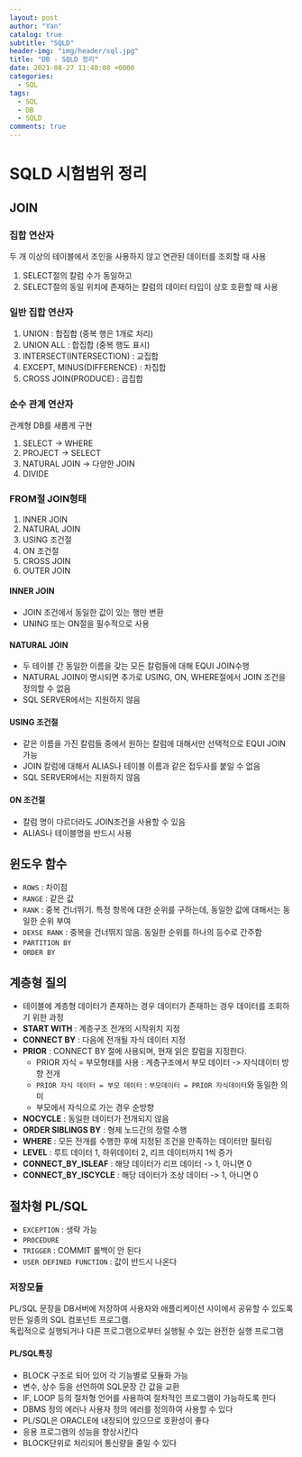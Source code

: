 ```yaml
---
layout: post
author: "Yan"
catalog: true
subtitle: "SQLD"
header-img: "img/header/sql.jpg"
title: "DB - SQLD 정리"
date: 2021-08-27 11:40:08 +0000
categories:
  - SQL
tags:
  - SQL
  - DB
  - SQLD
comments: true
---
```


# SQLD 시험범위 정리

## JOIN

### 집합 연산자
두 개 이상의 테이블에서 조인을 사용하지 않고 연관된 데이터를 조회할 때 사용  
1. SELECT절의 칼럼 수가 동일하고
2. SELECT절의 동일 위치에 존재하는 칼럼의 데이터 타입이 상호 호환할 때 사용

### 일반 집합 연산자
1. UNION : 합집합 (중복 행은 1개로 처리)
2. UNION ALL : 합집합 (중복 행도 표시)
3. INTERSECT(INTERSECTION) : 교집합
4. EXCEPT, MINUS(DIFFERENCE) : 차집합
5. CROSS JOIN(PRODUCE) : 곱집합

### 순수 관계 연산자
관계형 DB를 새롭게 구현
1. SELECT -> WHERE
2. PROJECT -> SELECT
3. NATURAL JOIN -> 다양한 JOIN
4. DIVIDE

### FROM절 JOIN형태
1. INNER JOIN
2. NATURAL JOIN
3. USING 조건절
4. ON 조건절
5. CROSS JOIN
6. OUTER JOIN

#### INNER JOIN
- JOIN 조건에서 동일한 값이 있는 행만 변환
- UNING 또는 ON절을 필수적으로 사용

#### NATURAL JOIN
- 두 테이블 간 동일한 이름을 갖는 모든 칼럼들에 대해 EQUI JOIN수행
- NATURAL JOIN이 명시되면 추가로 USING, ON, WHERE절에서 JOIN 조건을 정의할 수 없음
- SQL SERVER에서는 지원하지 않음

#### USING 조건절
- 같은 이름을 가진 칼럼들 중에서 원하는 칼럼에 대해서만 선택적으로 EQUI JOIN 가능
- JOIN 칼럼에 대해서 ALIAS나 테이블 이름과 같은 접두사를 붙일 수 없음
- SQL SERVER에서는 지원하지 않음

#### ON 조건절
- 칼럼 명이 다르더라도 JOIN조건을 사용할 수 있음
- ALIAS나 테이블명을 반드시 사용

## 윈도우 함수

- `ROWS` : 차이점
- `RANGE` : 같은 값
- `RANK` : 중복 건너뛰기. 특정 항목에 대한 순위를 구하는데, 동일한 값에 대해서는 동일한 순위 부여
- `DEXSE RANK` : 중복을 건너뛰지 않음. 동일한 순위를 하나의 등수로 간주함
- `PARTITION BY`
- `ORDER BY`

## 계층형 질의

- 테이블에 계층형 데이터가 존재하는 경우 데이터가 존재하는 경우 데이터를 조회하기 위한 과정
- **START WITH** : 계층구조 전개의 시작위치 지정
- **CONNECT BY** : 다음에 전개될 자식 데이터 지정
- **PRIOR** : CONNECT BY 절에 사용되며, 현재 읽은 칼럼을 지정한다.
  - PRIOR 자식 = 부모형태를 사용 : 계층구조에서 부모 데이터 -> 자식데이터 방향 전개
  - `PRIOR 자식 데이터 = 부모 데이터` : `부모데이터 = PRIOR 자식데이터`와 동일한 의미
  - 부모에서 자식으로 가는 경우 순방향
- **NOCYCLE** : 동일한 데이터가 전개되지 않음
- **ORDER SIBLINGS BY** : 형제 노드간의 정렬 수행
- **WHERE** : 모든 전개를 수행한 후에 지정된 조건을 만족하는 데이터만 필터링
- **LEVEL** : 루트 데이터 1, 하위데이터 2, 리프 데이터까지 1씩 증가
- **CONNECT_BY_ISLEAF** : 해당 데이터가 리프 데이터 -> 1, 아니면 0
- **CONNECT_BY_ISCYCLE** : 해당 데이터가 조상 데이터 -> 1, 아니면 0

## 절차형 PL/SQL

- `EXCEPTION` : 생략 가능
- `PROCEDURE` 
- `TRIGGER` : COMMIT 롤백이 안 된다
- `USER DEFINED FUNCTION` : 값이 반드시 나온다

### 저장모듈

PL/SQL 문장을 DB서버에 저장하여 사용자와 애플리케이션 사이에서 공유할 수 있도록 만든 일종의 SQL 컴포넌트 프로그램.  
독립적으로 실행되거나 다른 프로그램으로부터 실행될 수 있는 완전한 실행 프로그램

#### PL/SQL특징
- BLOCK 구조로 되어 있어 각 기능별로 모듈화 가능
- 변수, 상수 등을 선언하여 SQL문장 간 값을 교환
- IF, LOOP 등의 절차형 언어를 사용하여 절차적인 프로그램이 가능하도록 한다
- DBMS 정의 에러나 사용자 정의 에러를 정의하여 사용할 수 있다
- PL/SQL은 ORACLE에 내장되어 있으므로 호환성이 좋다
- 응용 프로그램의 성능을 향상시킨다
- BLOCK단위로 처리되어 통신량을 줄일 수 있다